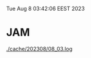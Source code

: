 Tue Aug  8 03:42:06 EEST 2023
# JAM
<a href='./cache/202308/08_03.log'>./cache/202308/08_03.log</a>
